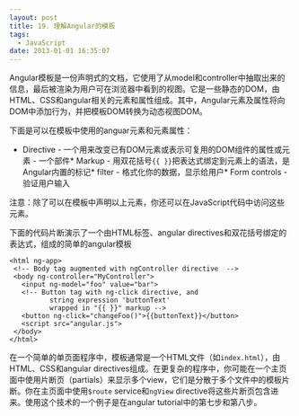 ```yaml
---
layout: post
title: 19. 理解Angular的模板
tags:
  - JavaScript
date: 2013-01-01 16:35:07
---
```


Angular模板是一份声明式的文档，它使用了从model和controller中抽取出来的信息，最后被渲染为用户可在浏览器中看到的视图。它是一些静态的DOM，由HTML、CSS和angular相关的元素和属性组成。其中，Angular元素及属性将向DOM中添加行为，并把模板DOM转换为动态视图DOM。

下面是可以在模板中使用的anguar元素和元素属性：

*   Directive - 一个用来改变已有DOM元素或表示可复用的DOM组件的属性或元素 - 一个部件*   Markup - 用双花括号`{{ }}`把表达式绑定到元素上的语法，是Angular内置的标记*   filter - 格式化你的数据，显示给用户*   Form controls - 验证用户输入

注意：除了可以在模板中声明以上元素，你还可以在JavaScript代码中访问这些元素。

下面的代码片断演示了一个由HTML标签、angular directives和双花括号绑定的表达式，组成的简单的angular模板

    <html ng-app>
     <!-- Body tag augmented with ngController directive  -->
     <body ng-controller="MyController">
       <input ng-model="foo" value="bar">
       <!-- Button tag with ng-click directive, and
              string expression 'buttonText'
              wrapped in "{{ }}" markup -->
       <button ng-click="changeFoo()">{{buttonText}}</button>
       <script src="angular.js">
     </body>
    </html>

在一个简单的单页面程序中，模板通常是一个HTML文件（如`index.html`），由HTML、CSS和angular directives组成。在更复杂的程序中，你可能在一个主页面中使用片断页（partials）来显示多个view，它们是分散于多个文件中的模板片断。你在主页面中使用`$route` service和`ngView` directive将这些片断页包含进来。使用这个技术的一个例子是在angular tutorial中的第七步和第八步。